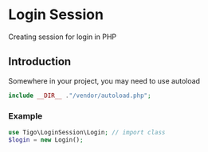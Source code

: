 # Login Session
Creating session for login in PHP

## Introduction
Somewhere in your project, you may need to use autoload
 ```php
 include __DIR__ ."/vendor/autoload.php";
 ```
 ### Example
 
  ```php
 use Tigo\LoginSession\Login; // import class
 $login = new Login();
 ```
